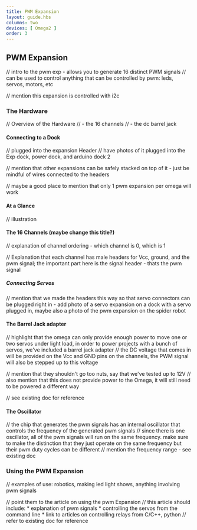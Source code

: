 ```yaml
---
title: PWM Expansion
layout: guide.hbs
columns: two
devices: [ Omega2 ]
order: 3
---
```


## PWM Expansion

// intro to the pwm exp - allows you to generate 16 distinct PWM signals
// can be used to control anything that can be controlled by pwm: leds, servos, motors, etc

// mention this expansion is controlled with i2c

### The Hardware

// Overview of the Hardware
//  - the 16 channels
//  - the dc barrel jack

#### Connecting to a Dock

// plugged into the expansion Header
// have photos of it plugged into the Exp dock, power dock, and arduino dock 2

// mention that other expansions can be safely stacked on top of it - just be mindful of wires connected to the headers

// maybe a good place to mention that only 1 pwm expansion per omega will work

#### At a Glance

// illustration

#### The 16 Channels (maybe change this title?)

// explanation of channel ordering - which channel is 0, which is 1

// Explanation that each channel has male headers for Vcc, ground, and the pwm signal; the important part here is the signal header - thats the pwm signal

##### Connecting Servos

// mention that we made the headers this way so that servo connectors can be plugged right in - add photo of a servo expansion on a dock with a servo plugged in, maybe also a photo of the pwm expansion on the spider robot

#### The Barrel Jack adapter

// highlight that the omega can only provide enough power to move one or two servos under light load, in order to power projects with a bunch of servos, we've included a barrel jack adapter
// the DC voltage that comes in will be provided on the Vcc and GND pins on the channels, the PWM signal will also be stepped up to this voltage

// mention that they shouldn't go too nuts, say that we've tested up to 12V
// also mention that this does not provide power to the Omega, it will still need to be powered a different way

// see existing doc for reference

#### The Oscillator

// the chip that generates the pwm signals has an internal oscillator that controls the frequency of the generated pwm signals
// since there is one oscillator, all of the pwm signals will run on the same frequency. make sure to make the distinction that they just operate on the same frequency but their pwm duty cycles can be different
// mention the frequency range - see existing doc

### Using the PWM Expansion

// examples of use: robotics, making led light shows, anything involving pwm signals

// point them to the article on using the pwm Expansion
//  this article should include:
      * explanation of pwm signals
      * controlling the servos from the command line
      * link to articles on controlling relays from C/C++, python
// refer to existing doc for reference
